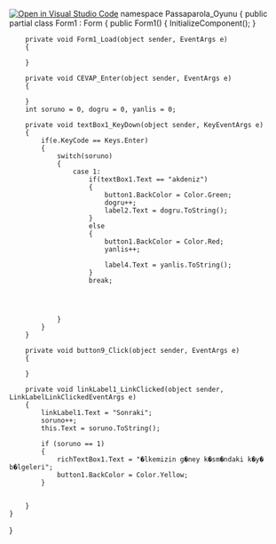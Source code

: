 [![Open in Visual Studio Code](https://classroom.github.com/assets/open-in-vscode-c66648af7eb3fe8bc4f294546bfd86ef473780cde1dea487d3c4ff354943c9ae.svg)](https://classroom.github.com/online_ide?assignment_repo_id=8867450&assignment_repo_type=AssignmentRepo)
namespace Passaparola_Oyunu
{
    public partial class Form1 : Form
    {
        public Form1()
        {
            InitializeComponent();
        }

        private void Form1_Load(object sender, EventArgs e)
        {

        }

        private void CEVAP_Enter(object sender, EventArgs e)
        {

        }
        int soruno = 0, dogru = 0, yanlis = 0;

        private void textBox1_KeyDown(object sender, KeyEventArgs e)
        {
            if(e.KeyCode == Keys.Enter)
            {
                switch(soruno)
                {
                    case 1:
                        if(textBox1.Text == "akdeniz")
                        {
                            button1.BackColor = Color.Green;
                            dogru++;
                            label2.Text = dogru.ToString();
                        }
                        else
                        {
                            button1.BackColor = Color.Red;
                            yanlis++;
                           
                            label4.Text = yanlis.ToString();
                        }
                        break;
                        
                   


                }
            }
        }

        private void button9_Click(object sender, EventArgs e)
        {

        }

        private void linkLabel1_LinkClicked(object sender, LinkLabelLinkClickedEventArgs e)
        {
            linkLabel1.Text = "Sonraki";
            soruno++;
            this.Text = soruno.ToString();

            if (soruno == 1)
            {
                richTextBox1.Text = "�lkemizin g�ney k�sm�ndaki k�y� b�lgeleri";
                button1.BackColor = Color.Yellow;
            }
          

        }
    }
}